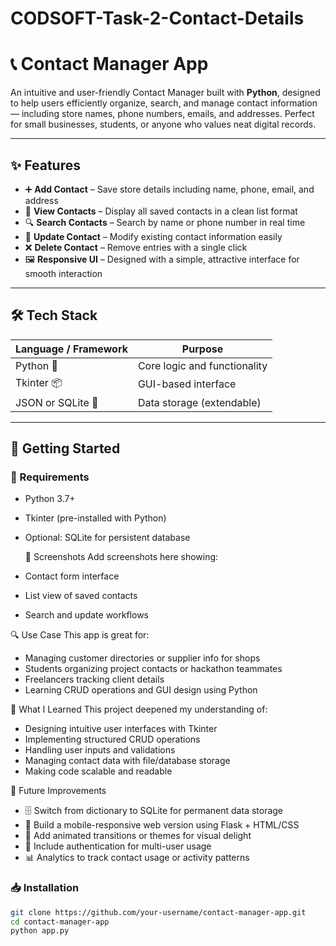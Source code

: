 # CODSOFT-Task-2-Contact-Details

# 📞 Contact Manager App

An intuitive and user-friendly Contact Manager built with **Python**, designed to help users efficiently organize, search, and manage contact information — including store names, phone numbers, emails, and addresses. Perfect for small businesses, students, or anyone who values neat digital records.

---

## ✨ Features

- ➕ **Add Contact** – Save store details including name, phone, email, and address
- 📃 **View Contacts** – Display all saved contacts in a clean list format
- 🔍 **Search Contacts** – Search by name or phone number in real time
- 🔄 **Update Contact** – Modify existing contact information easily
- ❌ **Delete Contact** – Remove entries with a single click
- 🖼️ **Responsive UI** – Designed with a simple, attractive interface for smooth interaction

---

## 🛠️ Tech Stack

| Language / Framework | Purpose                     |
|----------------------|-----------------------------|
| Python 🐍            | Core logic and functionality |
| Tkinter 📦           | GUI-based interface          |
| JSON or SQLite 📁    | Data storage (extendable)    |

---

## 🚀 Getting Started

### 🔧 Requirements
- Python 3.7+
- Tkinter (pre-installed with Python)
- Optional: SQLite for persistent database

  📸 Screenshots
Add screenshots here showing:

- Contact form interface
- List view of saved contacts
- Search and update workflows

🔍 Use Case
This app is great for:
- Managing customer directories or supplier info for shops
- Students organizing project contacts or hackathon teammates
- Freelancers tracking client details
- Learning CRUD operations and GUI design using Python

🧠 What I Learned
This project deepened my understanding of:
- Designing intuitive user interfaces with Tkinter
- Implementing structured CRUD operations
- Handling user inputs and validations
- Managing contact data with file/database storage
- Making code scalable and readable

🌱 Future Improvements
- 🗄️ Switch from dictionary to SQLite for permanent data storage
- 📱 Build a mobile-responsive web version using Flask + HTML/CSS
- 🎨 Add animated transitions or themes for visual delight
- 🔐 Include authentication for multi-user usage
- 📊 Analytics to track contact usage or activity patterns

### 📥 Installation

```bash
git clone https://github.com/your-username/contact-manager-app.git
cd contact-manager-app
python app.py
